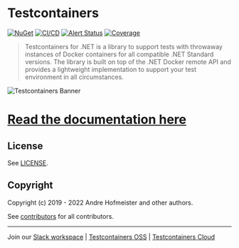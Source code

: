 # Testcontainers

[![NuGet](https://img.shields.io/nuget/v/Testcontainers.svg)](https://www.nuget.org/packages/Testcontainers)
[![CI/CD](https://github.com/testcontainers/testcontainers-dotnet/actions/workflows/cicd.yml/badge.svg?branch=master)](https://github.com/testcontainers/testcontainers-dotnet/actions/workflows/cicd.yml)
[![Alert Status](https://sonarcloud.io/api/project_badges/measure?project=testcontainers_testcontainers-dotnet&metric=alert_status)](https://sonarcloud.io/summary/new_code?id=testcontainers_testcontainers-dotnet)
[![Coverage](https://sonarcloud.io/api/project_badges/measure?project=testcontainers_testcontainers-dotnet&metric=coverage)](https://sonarcloud.io/summary/new_code?id=testcontainers_testcontainers-dotnet)

> Testcontainers for .NET is a library to support tests with throwaway instances of Docker containers for all compatible .NET Standard versions. The library is built on top of the .NET Docker remote API and provides a lightweight implementation to support your test environment in all circumstances.

![Testcontainers Banner](https://raw.githubusercontent.com/testcontainers/testcontainers-dotnet/master/docs/banner.png)

# [Read the documentation here][testcontainers-dotnet-documentation]

## License

See [LICENSE](LICENSE).

## Copyright

Copyright (c) 2019 - 2022 Andre Hofmeister and other authors.

See [contributors][testcontainers-dotnet-contributors] for all contributors.

----

Join our [Slack workspace][slack-workspace] | [Testcontainers OSS][testcontainers-oss] | [Testcontainers Cloud][testcontainers-cloud]

[testcontainers-dotnet-documentation]: https://dotnet.testcontainers.org/
[testcontainers-dotnet-contributors]: https://github.com/testcontainers/testcontainers-dotnet/graphs/contributors/
[slack-workspace]: https://slack.testcontainers.org/
[testcontainers-oss]: https://www.testcontainers.org/
[testcontainers-cloud]: https://www.testcontainers.cloud/
